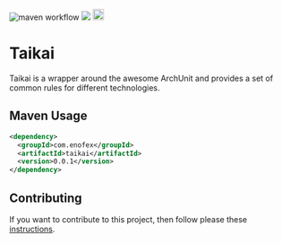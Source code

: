 ![maven workflow](https://github.com/enofex/taikai/actions/workflows/maven.yml/badge.svg) [![](https://img.shields.io/badge/Java%20Version-17-orange)](/pom.xml)
<img height="20" src="https://sonarcloud.io/images/project_badges/sonarcloud-orange.svg">
# Taikai

Taikai is a wrapper around the awesome ArchUnit and provides a set of common rules for different technologies.

Maven Usage
-------------------

```xml
<dependency>
  <groupId>com.enofex</groupId>
  <artifactId>taikai</artifactId>
  <version>0.0.1</version>
</dependency>
```

## Contributing

If you want to contribute to this project, then follow please
these [instructions](https://github.com/enofex/taikai/blob/main/CONTRIBUTING.md).
